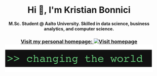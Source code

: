 <h1 align="center">Hi 👋, I'm Kristian Bonnici</h1>

<p align="center">
  <b>
    M.Sc. Student @ Aalto University. Skilled in data science, business analytics, and computer science.
  </b>
</p>

<h3 align="center">
  <a href="https://kristianbonnici.github.io/">
    Visit my personal homepage:
    <img src="img/space.gif" alt="Visit homepage">
    <img src="img/code.gif" alt="Visit homepage">
  </a>
</h3>

